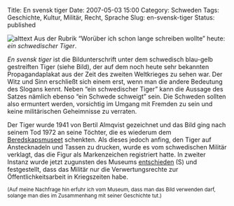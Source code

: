 Title: En svensk tiger
Date: 2007-05-03 15:00
Category: Schweden
Tags: Geschichte, Kultur, Militär, Recht, Sprache
Slug: en-svensk-tiger
Status: published

![alttext](/pic/tigr.jpg) Aus der Rubrik “Worüber ich schon
lange schreiben wollte” heute: *ein schwedischer Tiger*.

*En svensk tiger* ist die Bildunterschrift unter dem schwedisch
blau-gelb gestreiften Tiger (siehe Bild), der auf dem noch heute sehr
bekannten Propagandaplakat aus der Zeit des zweiten Weltkrieges zu sehen
war. Der Witz und Sinn erschließt sich einem erst, wenn man die andere
Bedeutung des Slogans kennt. Neben “ein schwedischer Tiger” kann die
Aussage des Satzes nämlich ebenso “ein Schwede schweigt” sein. Die
Schweden sollten also ermuntert werden, vorsichtig im Umgang mit Fremden
zu sein und keine militärischen Geheimnisse zu verraten.

Der Tiger wurde 1941 von Bertil Almqvist gezeichnet und das Bild ging
nach seinem Tod 1972 an seine Töchter, die es wiederum dem
[Beredskapsmuseet](http://beredskapsmuseet.com/) schenkten. Als dieses
jedoch anfing, den Tiger auf Anstecknadeln und Tassen zu drucken, wurde
es vom schwedischen Militär verklagt, das die Figur als Markenzeichen
registriert hatte. In zweiter Instanz wurde jetzt zugunsten des Museums
[entschieden](http://www.sr.se/cgi-bin/kristianstad/nyheter/artikel.asp?Artikel=1344146)
(S) und festgestellt, dass das Militär nur die Verwertungsrechte zur
Öffentlichkeitsarbeit in Kriegszeiten habe.

<small>(Auf meine Nachfrage hin erfuhr ich vom Museum, dass man das Bild
verwenden darf, solange man dies im Zusammenhang mit seiner Geschichte
tut.)</small>

